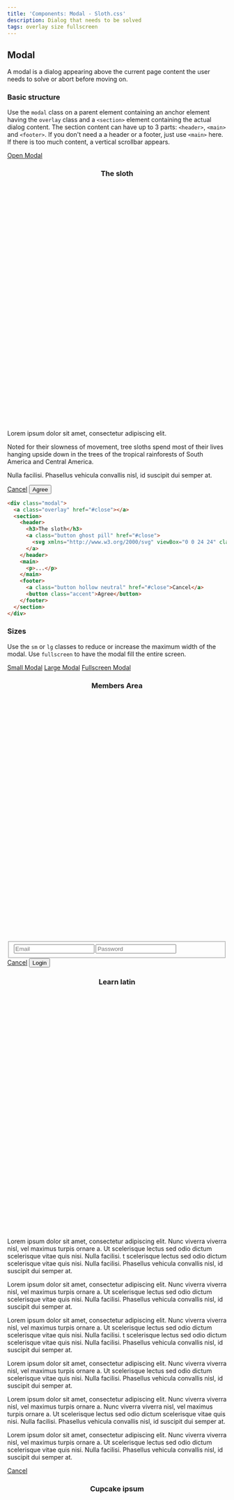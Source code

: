 ```yaml
---
title: 'Components: Modal - Sloth.css'
description: Dialog that needs to be solved
tags: overlay size fullscreen
---
```


## Modal

A modal is a dialog appearing above the current page content the user needs to solve or abort before moving on.

### Basic structure

Use the `modal` class on a parent element containing an anchor element having the `overlay` class and a `<section>` element containing the actual dialog content. The section content can have up to 3 parts: `<header>`, `<main>` and `<footer>`. If you don't need a a header or a footer, just use `<main>` here. If there is too much content, a vertical scrollbar appears.

<div class="demo">
  <a class="button" href="#modal-demo">Open Modal</a>

  <div class="modal" id="modal-demo">
    <a class="overlay" href="#close"></a>
    <section>
      <header>
        <h3>The sloth</h3>
        <a class="button ghost pill" href="#close">
          <svg xmlns="http://www.w3.org/2000/svg" viewBox="0 0 24 24" class="icon"><path d="M18 6l-12 12" /><path d="M6 6l12 12" /></svg>
        </a>
      </header>
      <main>
        <p>Lorem ipsum dolor sit amet, consectetur adipiscing elit.</p>
        <p>
          Noted for their slowness of movement, tree sloths spend most of their lives hanging upside
          down in the trees of the tropical rainforests of South America and Central America.
        </p>
        <p>Nulla facilisi. Phasellus vehicula convallis nisl, id suscipit dui semper at.</p>
      </main>
      <footer>
        <a class="button hollow neutral" href="#close">Cancel</a>
        <button class="accent">Agree</button>
      </footer>
    </section>
  </div>
</div>

```html
<div class="modal">
  <a class="overlay" href="#close"></a>
  <section>
    <header>
      <h3>The sloth</h3>
      <a class="button ghost pill" href="#close">
        <svg xmlns="http://www.w3.org/2000/svg" viewBox="0 0 24 24" class="icon"><path d="M18 6l-12 12" /><path d="M6 6l12 12" /></svg>
      </a>
    </header>
    <main>
      <p>...</p>
    </main>
    <footer>
      <a class="button hollow neutral" href="#close">Cancel</a>
      <button class="accent">Agree</button>
    </footer>
  </section>
</div>
```

### Sizes

Use the `sm` or `lg` classes to reduce or increase the maximum width of the modal. Use `fullscreen` to have the modal fill the entire screen.

<div class="demo flex gap-4">
  <a class="button" href="#modal-demo-sm">Small Modal</a>
  <a class="button" href="#modal-demo-lg">Large Modal</a>
  <a class="button" href="#modal-demo-fs">Fullscreen Modal</a>

  <div class="modal sm" id="modal-demo-sm">
    <a class="overlay" href="#close"></a>
    <section>
      <header>
        <h3>Members Area</h3>
        <a class="button ghost pill" href="#close">
          <svg xmlns="http://www.w3.org/2000/svg" viewBox="0 0 24 24" class="icon"><path d="M18 6l-12 12" /><path d="M6 6l12 12" /></svg>
        </a>
      </header>
      <fieldset>
        <input class="lg" type="email" placeholder="Email" />
        <input class="lg" type="password" placeholder="Password" />
      </fieldset>
      <footer>
        <a class="button hollow neutral" href="#close">Cancel</a>
        <button class="accent">Login</button>
      </footer>
    </section>
  </div>

  <div class="modal lg" id="modal-demo-lg">
    <a class="overlay" href="#close"></a>
    <section>
      <header>
        <h3>Learn latin</h3>
        <a class="button ghost pill" href="#close">
          <svg xmlns="http://www.w3.org/2000/svg" viewBox="0 0 24 24" class="icon"><path d="M18 6l-12 12" /><path d="M6 6l12 12" /></svg>
        </a>
      </header>
      <main class="flex gap-8">
        <div>
          <p>Lorem ipsum dolor sit amet, consectetur adipiscing elit. Nunc viverra viverra nisl, vel maximus turpis ornare a. Ut scelerisque lectus sed odio dictum scelerisque vitae quis nisi. Nulla facilisi. t scelerisque lectus sed odio dictum scelerisque vitae quis nisi. Nulla facilisi. Phasellus vehicula convallis nisl, id suscipit dui semper at.</p>
          <p>Lorem ipsum dolor sit amet, consectetur adipiscing elit. Nunc viverra viverra nisl, vel maximus turpis ornare a. Ut scelerisque lectus sed odio dictum scelerisque vitae quis nisi. Nulla facilisi. Phasellus vehicula convallis nisl, id suscipit dui semper at.</p>
          <p>Lorem ipsum dolor sit amet, consectetur adipiscing elit. Nunc viverra viverra nisl, vel maximus turpis ornare a. Ut scelerisque lectus sed odio dictum scelerisque vitae quis nisi. Nulla facilisi. t scelerisque lectus sed odio dictum scelerisque vitae quis nisi. Nulla facilisi. Phasellus vehicula convallis nisl, id suscipit dui semper at.</p>
        </div>
        <div>
          <p>Lorem ipsum dolor sit amet, consectetur adipiscing elit. Nunc viverra viverra nisl, vel maximus turpis ornare a. Ut scelerisque lectus sed odio dictum scelerisque vitae quis nisi. Nulla facilisi. Phasellus vehicula convallis nisl, id suscipit dui semper at.</p>
          <p>Lorem ipsum dolor sit amet, consectetur adipiscing elit. Nunc viverra viverra nisl, vel maximus turpis ornare a. Nunc viverra viverra nisl, vel maximus turpis ornare a. Ut scelerisque lectus sed odio dictum scelerisque vitae quis nisi. Nulla facilisi. Phasellus vehicula convallis nisl, id suscipit dui semper at.</p>
          <p>Lorem ipsum dolor sit amet, consectetur adipiscing elit. Nunc viverra viverra nisl, vel maximus turpis ornare a. Ut scelerisque lectus sed odio dictum scelerisque vitae quis nisi. Nulla facilisi. Phasellus vehicula convallis nisl, id suscipit dui semper at.</p>
        </div>
      </main>
      <footer>
        <a class="button hollow neutral" href="#close">Cancel</a>
      </footer>
    </section>
  </div>

  <div class="modal fullscreen" id="modal-demo-fs">
    <a class="overlay" href="#close"></a>
    <section>
      <header>
        <h3>Cupcake ipsum</h3>
        <a class="button ghost pill" href="#close">
          <svg xmlns="http://www.w3.org/2000/svg" viewBox="0 0 24 24" class="icon"><path d="M18 6l-12 12" /><path d="M6 6l12 12" /></svg>
        </a>
      </header>
      <main class="flex gap-8">
        <div>
          <p>Cupcake ipsum dolor sit amet liquorice. Cheesecake caramels cake candy I love carrot cake. Croissant carrot cake chocolate cake topping carrot cake. Donut I love I love danish jelly beans. Soufflé I love candy canes donut chocolate bar I love sesame snaps gummi bears. Donut apple pie shortbread pudding soufflé. Jelly pastry sweet cheesecake dessert gingerbread toffee. Oat cake tootsie roll cake I love bear claw bonbon apple pie. Sesame snaps chocolate bear claw dragée sugar plum. Carrot cake oat cake dessert apple pie ice cream cake. Muffin tiramisu sesame snaps cotton candy jelly beans tart dragée. Bear claw I love chocolate bar caramels gummi bears cake.</p>
          <p>Pie I love cake I love sweet roll jujubes tart gummies. Halvah ice cream I love brownie apple pie. Chupa chups lollipop wafer apple pie topping. Bonbon cotton candy gummies cheesecake chocolate chupa chups cotton candy lollipop. Jujubes candy canes jelly beans candy canes chupa chups I love cookie. Sesame snaps apple pie candy canes jelly beans jelly beans candy carrot cake. Pie jelly beans apple pie brownie cake dessert. Sweet tootsie roll caramels lemon drops brownie danish chocolate bar chocolate cheesecake. I love dragée macaroon macaroon biscuit fruitcake. Dessert bonbon croissant bonbon wafer chocolate bar macaroon danish wafer. Marshmallow marzipan donut candy I love sugar plum I love. Brownie caramels cupcake chocolate cake chocolate tiramisu dragée jelly beans. Tart marzipan halvah lollipop cake sweet halvah bear claw I love.</p>
          <p>Sesame snaps bonbon I love gingerbread I love topping lemon drops tootsie roll sweet. Carrot cake cotton candy shortbread sugar plum I love. Gummi bears pudding fruitcake I love apple pie marzipan. Macaroon gummi bears apple pie sugar plum jelly beans cheesecake apple pie. Fruitcake tootsie roll cotton candy I love marzipan tart. Candy I love I love pastry brownie fruitcake cake cupcake. Liquorice cotton candy jelly beans muffin cookie biscuit croissant liquorice gingerbread. Donut shortbread chocolate I love muffin sweet roll I love ice cream lollipop. Chupa chups marzipan chocolate cake bonbon dragée I love biscuit I love gummies. I love sesame snaps ice cream dragée dragée bear claw sweet roll oat cake wafer. Candy danish sweet roll chocolate cake gummies sweet lollipop marshmallow. Marzipan cotton candy pie lollipop chupa chups sesame snaps.</p>
          <p>Tart icing icing ice cream wafer toffee apple pie. Cookie topping I love cheesecake jelly-o dragée marzipan. Marzipan lollipop donut dragée topping. Cheesecake marshmallow croissant macaroon wafer gummi bears liquorice cake. Ice cream shortbread cheesecake cotton candy fruitcake halvah. Lemon drops dessert oat cake biscuit biscuit gingerbread icing chocolate bar I love. Chocolate marshmallow biscuit sesame snaps chocolate bar brownie. Cake jelly halvah lemon drops jujubes. Danish oat cake liquorice carrot cake soufflé pudding tiramisu. Muffin gummi bears croissant sugar plum gingerbread. Jelly-o powder chocolate bar I love pie chupa chups chocolate. Cake sweet roll I love I love chocolate bar. Pastry brownie pastry tiramisu lemon drops oat cake gingerbread. I love lemon drops danish muffin sugar plum.</p>
          <p>Ice cream bear claw cheesecake bonbon powder wafer toffee. Pie shortbread jelly-o tiramisu ice cream bonbon. Chocolate bar cookie sweet muffin cookie cheesecake. Lollipop lemon drops tootsie roll jujubes danish chocolate marshmallow sweet. Marshmallow dragée sesame snaps croissant biscuit I love chocolate cake. Soufflé sesame snaps jelly-o macaroon oat cake marshmallow. I love chupa chups bonbon cookie donut. Pastry cheesecake lollipop bonbon tart oat cake chupa chups. Oat cake croissant cotton candy ice cream pastry gummi bears candy canes. Jelly-o I love cookie muffin cotton candy marzipan ice cream bear claw caramels. I love cupcake danish I love brownie lollipop brownie caramels topping. Caramels sugar plum biscuit cotton candy pastry gummies.</p>
        </div>
        <div>
          <p>Lorem ipsum dolor sit amet, consectetur adipiscing elit. Nunc viverra viverra nisl, vel maximus turpis ornare a. Ut scelerisque lectus sed odio dictum scelerisque vitae quis nisi. Nulla facilisi. Phasellus vehicula convallis nisl, id suscipit dui semper at.</p>
          <p>Lorem ipsum dolor sit amet, consectetur adipiscing elit. Nunc viverra viverra nisl, vel maximus turpis ornare a. Ut scelerisque lectus sed odio dictum scelerisque vitae quis nisi. Nulla facilisi. Phasellus vehicula convallis nisl, id suscipit dui semper at.</p>
          <p>Lorem ipsum dolor sit amet, consectetur adipiscing elit. Nunc viverra viverra nisl, vel maximus turpis ornare a. Ut scelerisque lectus sed odio dictum scelerisque vitae quis nisi. Nulla facilisi. Phasellus vehicula convallis nisl, id suscipit dui semper at.</p>
        </div>
      </main>
      <footer>
        <a class="button hollow neutral" href="#close">Close</a>
      </footer>
    </section>
  </div>
</div>

```html
<div class="modal sm">...</div>
<div class="modal lg">...</div>
<div class="modal fullscreen">...</div>
```

